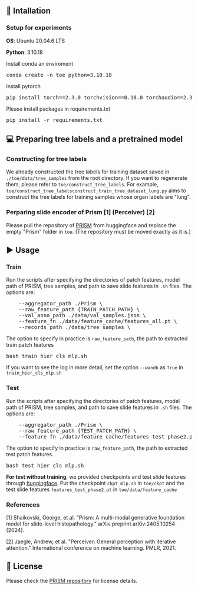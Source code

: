 ## 🚀 Intallation

### Setup for experiments

**OS**: Ubuntu 20.04.6 LTS

**Python**: 3.10.18

Install conda an enviroment
<pre>
conda create -n toe python=3.10.18
</pre>

Install pytorch
<pre>
pip install torch==2.3.0 torchvision==0.18.0 torchaudio==2.3.0 --index-url https://download.pytorch.org/whl/cu121
</pre>

Please install packages in requirements.txt
<pre>
pip install -r requirements.txt
</pre>


## 💻 Preparing tree labels and a pretrained model

### Constructing for tree labels
We already constructed the tree labels for training dataset saved in `./toe/data/tree_samples` from the root directory. If you want to regenerate them, please refer to `toe/construct_tree_labels`. For example, `toe/construct_tree_labelsconstruct_train_tree_dataset_lung.py` aims to construct the tree labels for training samples whose organ labels are "lung".

### Perparing slide encoder of Prism [1] (Perceiver) [2] 
Please pull the repository of [PRISM](https://huggingface.co/paige-ai/Prism) from huggingface and replace the empty "Prism" folder in `toe`. (The repository must be moved exactly as it is.)



## ▶️ Usage


### Train

Run the scripts after specifying the directories of patch features, model path of PRISM, tree samples, and path to save slide features in `.sh` files. The options are:

<pre>
    --aggregator_path ./Prism \
    --raw_feature_path {TRAIN_PATCH_PATH} \
    --val_anno_path ./data/val_samples.json \
    --feature_fn ./data/feature_cache/features_all.pt \
    --records_path ./data/tree_samples \
</pre>
The option to specify in practice is `raw_feature_path`, the path to extracted train patch features

<pre>
bash train_hier_cls_mlp.sh
</pre>

If you want to see the log in more detail, set the option `--wandb` as `True` in `train_hier_cls_mlp.sh`


### Test

Run the scripts after specifying the directories of patch features, model path of PRISM, tree samples, and path to save slide features in `.sh` files. The options are:

<pre>
    --aggregator_path ./Prism \
    --raw_feature_path {TEST_PATCH_PATH} \
    --feature_fn ./data/feature_cache/features_test_phase2.pt \
</pre>
The option to specify in practice is `raw_feature_path`, the path to extracted test patch features.

<pre>
bash test_hier_cls_mlp.sh
</pre>

**For test without training**, we provided checkpoints and test slide features through [huggingface](https://huggingface.co/Hyun1A/ToE_HistoREG/tree/main).
Put the checkpoint `ckpt_mlp.sh` in `toe/ckpt` and the test slide features `features_test_phase2.pt` in `toe/data/feature_cache`

### References
[1] Shaikovski, George, et al. "Prism: A multi-modal generative foundation model for slide-level histopathology." arXiv preprint arXiv:2405.10254 (2024).

[2] Jaegle, Andrew, et al. "Perceiver: General perception with iterative attention." International conference on machine learning. PMLR, 2021.


## 📜 License

Please check the [PRISM repository](https://huggingface.co/paige-ai/Prism) for license details.
